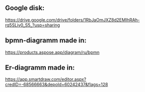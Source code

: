 ## Google disk: 
https://drive.google.com/drive/folders/1RbJaOmJXZ8d2EMIhRAh-rq5SLiv0_S5_?usp=sharing

## bpmn-diagramm made in: 
https://products.aspose.app/diagram/ru/bpmn

## Er-diagramm made in: 
https://app.smartdraw.com/editor.aspx?credID=-68566663&depoId=60242437&flags=128
